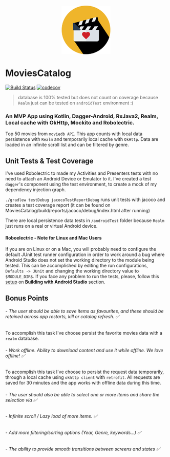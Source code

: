 <p align="center">
    <img src="moviescatalog.png" width="30%">
</p>

# MoviesCatalog
[![Build Status](https://travis-ci.org/haroldolivieri/MoviesCatalog.svg?branch=master)](https://travis-ci.org/haroldolivieri/MoviesCatalog) [![codecov](https://codecov.io/gh/haroldolivieri/MoviesCatalog/branch/master/graph/badge.svg)](https://codecov.io/gh/haroldolivieri/MoviesCatalog)

> database is 100% tested but does not count on coverage because `Realm` just can be tested on `androidTest` environment :(

### An MVP App using Kotlin, Dagger-Android, RxJava2, Realm, Local cache with OkHttp, Mockito and Robolectric.

Top 50 movies from `moviedb API`.
This app counts with local data persistence with `Realm` and temporarily local cache with `OkHttp`. Data are loaded in an infinite scroll list and can be filtered by genre.


## Unit Tests & Test Coverage

I've used Robolectric to made my Activities and Presenters tests with no need to attach an Android Device or Emulator to it. I've created a test `dagger`'s component using the test environment, to create a mock of my dependency injection graph.

 `./gradlew testDebug jacocoTestReportDebug` runs unit tests with jacoco and creates a test coverage report (it can be found on MoviesCatalog/build/reports/jacoco/debug/index.html after running)

There are local persistence data tests in `/androidTest` folder because `Realm` just runs on a real or virtual Android device.

#### Roboelectric - Note for Linux and Mac Users

If you are on Linux or on a Mac, you will probably need to configure the default JUnit test runner configuration in order to work around a bug where Android Studio does not set the working directory to the module being tested. This can be accomplished by editing the run configurations, `Defaults -> JUnit` and changing the working directory value to `$MODULE_DIR$`. If you face any problem to run the tests, please, follow this [setup](http://robolectric.org/getting-started/) on **Building with Android Studio** section.

## Bonus Points
###### - The user should be able to save items as favourites, and these should be retained across app restarts, kill or catalog refresh. ✅  
To accomplish this task I've choose persist the favorite movies data with a `realm` database.

###### - Work offline. Ability to download content and use it while offline. We love offline! ✅  
To accomplish this task I've choose to persist the request data temporarily, through a local cache using `okhttp client` with `retrofit`. All requests are saved for 30 minutes and the app works with offline data during this time.

###### - The user should also be able to select one or more items and share the selection via ✅  
###### - Infinite scroll / Lazy load of more items. ✅  
###### - Add more filtering/sorting options (Year, Genre, keywords...) ✅  
###### - The ability to provide smooth transitions between screens and states ✅ 
